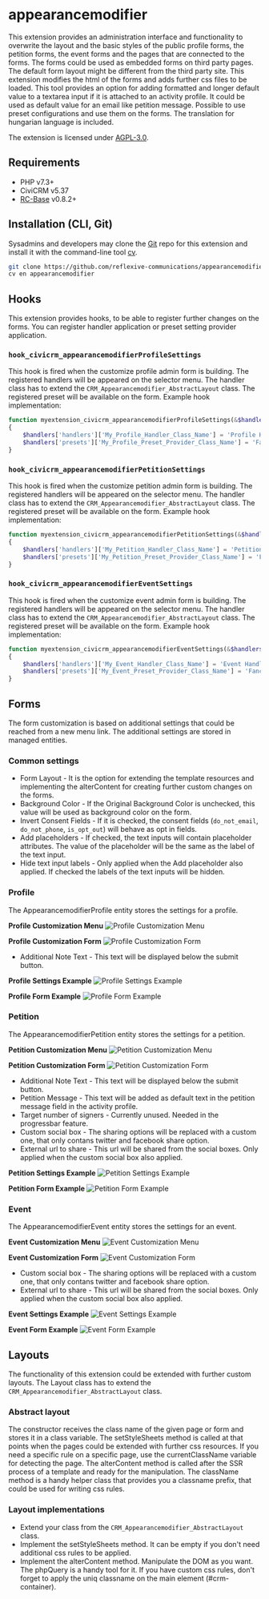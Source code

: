 # appearancemodifier

This extension provides an administration interface and functionality to overwrite the layout and the basic styles of the public profile forms, the petition forms, the event forms and the pages that are connected to the forms. The forms could be used as embedded forms on third party pages. The default form layout might be different from the third party site. This extension modifies the html of the forms and adds further css files to be loaded. This tool provides an option for adding formatted and longer default value to a textarea input if it is attached to an activity profile. It could be used as default value for an email like petition message. Possible to use preset configurations and use them on the forms. The translation for hungarian language is included.

The extension is licensed under [AGPL-3.0](LICENSE.txt).

## Requirements

* PHP v7.3+
* CiviCRM v5.37
* [RC-Base](https://github.com/reflexive-communications/rc-base) v0.8.2+

## Installation (CLI, Git)

Sysadmins and developers may clone the [Git](https://en.wikipedia.org/wiki/Git) repo for this extension and
install it with the command-line tool [cv](https://github.com/civicrm/cv).

```bash
git clone https://github.com/reflexive-communications/appearancemodifier.git
cv en appearancemodifier
```

## Hooks

This extension provides hooks, to be able to register further changes on the forms. You can register handler application or preset setting provider application.

### `hook_civicrm_appearancemodifierProfileSettings`

This hook is fired when the customize profile admin form is building. The registered handlers will be appeared on the selector menu. The handler class has to extend the `CRM_Appearancemodifier_AbstractLayout` class. The registered preset will be available on the form. Example hook implementation:

```php
function myextension_civicrm_appearancemodifierProfileSettings(&$handlers)
{
    $handlers['handlers']['My_Profile_Handler_Class_Name'] = 'Profile Handler label';
    $handlers['presets']['My_Profile_Preset_Provider_Class_Name'] = 'Fancy Profile label';
}
```

### `hook_civicrm_appearancemodifierPetitionSettings`

This hook is fired when the customize petition admin form is building. The registered handlers will be appeared on the selector menu. The handler class has to extend the `CRM_Appearancemodifier_AbstractLayout` class. The registered preset will be available on the form. Example hook implementation:

```php
function myextension_civicrm_appearancemodifierPetitionSettings(&$handlers)
{
    $handlers['handlers']['My_Petition_Handler_Class_Name'] = 'Petition Handler label';
    $handlers['presets']['My_Petition_Preset_Provider_Class_Name'] = 'Fancy Petition label';
}
```

### `hook_civicrm_appearancemodifierEventSettings`

This hook is fired when the customize event admin form is building. The registered handlers will be appeared on the selector menu. The handler class has to extend the `CRM_Appearancemodifier_AbstractLayout` class. The registered preset will be available on the form. Example hook implementation:

```php
function myextension_civicrm_appearancemodifierEventSettings(&$handlers)
{
    $handlers['handlers']['My_Event_Handler_Class_Name'] = 'Event Handler label';
    $handlers['presets']['My_Event_Preset_Provider_Class_Name'] = 'Fancy Event label';
}
```

## Forms

The form customization is based on additional settings that could be reached from a new menu link. The additional settings are stored in managed entities.

### Common settings

- Form Layout - It is the option for extending the template resources and implementing the alterContent for creating further custom changes on the forms.
- Background Color - If the Original Background Color is unchecked, this value will be used as background color on the form.
- Invert Consent Fields - If it is checked, the consent fields (`do_not_email`, `do_not_phone`, `is_opt_out`) will behave as opt in fields.
- Add placeholders - If checked, the text inputs will contain placeholder attributes. The value of the placeholder will be the same as the label of the text input.
- Hide text input labels - Only applied when the Add placeholder also applied. If checked the labels of the text inputs will be hidden.

### Profile

The AppearancemodifierProfile entity stores the settings for a profile.

**Profile Customization Menu**
![Profile Customization Menu](./assets/docs/profile-admin-link.png)

**Profile Customization Form**
![Profile Customization Form](./assets/docs/profile-admin-form.png)

- Additional Note Text - This text will be displayed below the submit button.

**Profile Settings Example**
![Profile Settings Example](./assets/docs/profile-admin-example.png)

**Profile Form Example**
![Profile Form Example](./assets/docs/profile-form-example.png)

### Petition

The AppearancemodifierPetition entity stores the settings for a petition.

**Petition Customization Menu**
![Petition Customization Menu](./assets/docs/petition-admin-link.png)

**Petition Customization Form**
![Petition Customization Form](./assets/docs/petition-admin-form.png)

- Additional Note Text - This text will be displayed below the submit button.
- Petition Message - This text will be added as default text in the petition message field in the activity profile.
- Target number of signers - Currently unused. Needed in the progressbar feature.
- Custom social box - The sharing options will be replaced with a custom one, that only contans twitter and facebook share option.
- External url to share - This url will be shared from the social boxes. Only applied when the custom social box also applied.

**Petition Settings Example**
![Petition Settings Example](./assets/docs/petition-admin-example.png)

**Petition Form Example**
![Petition Form Example](./assets/docs/petition-form-example.png)

### Event

The AppearancemodifierEvent entity stores the settings for an event.

**Event Customization Menu**
![Event Customization Menu](./assets/docs/event-admin-link.png)

**Event Customization Form**
![Event Customization Form](./assets/docs/event-admin-form.png)

- Custom social box - The sharing options will be replaced with a custom one, that only contans twitter and facebook share option.
- External url to share - This url will be shared from the social boxes. Only applied when the custom social box also applied.

**Event Settings Example**
![Event Settings Example](./assets/docs/event-admin-example.png)

**Event Form Example**
![Event Form Example](./assets/docs/event-form-example.png)

## Layouts

The functionality of this extension could be extended with further custom layouts. The Layout class has to extend the `CRM_Appearancemodifier_AbstractLayout` class.

### Abstract layout

The constructor receives the class name of the given page or form and stores it in a class variable.
The setStyleSheets method is called at that points when the pages could be extended with further css resources. If you need a specific rule on a specific page, use the currentClassName variable for detecting the page.
The alterContent method is called after the SSR process of a template and ready for the manipulation.
The className method is a handy helper class that provides you a classname prefix, that could be used for writing css rules.

### Layout implementations

- Extend your class from the `CRM_Appearancemodifier_AbstractLayout` class.
- Implement the setStyleSheets method. It can be empty if you don't need additional css rules to be applied.
- Implement the alterContent method. Manipulate the DOM as you want. The phpQuery is a handy tool for it. If you have custom css rules, don't forget to apply the uniq classname on the main element (#crm-container).
